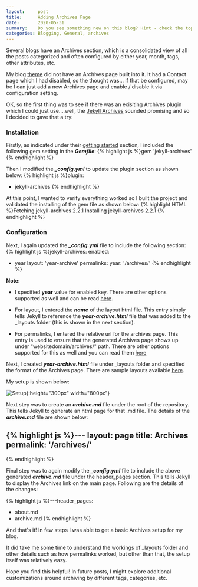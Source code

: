 ```yaml
---
layout:     post
title:      Adding Archives Page
date:       2020-05-31
summary:    Do you see something new on this blog? Hint - check the top right side menu. Yes... a new link for Archives and this post explores how I enabled that functionality for my blog.
categories: Blogging, General, archives
---
```


Several blogs have an Archives section, which is a consolidated view of all the posts categorized and often configured by either year, month, tags, other attributes, etc.

My blog [theme](https://jekyll-themes.com/mixyll/) did not have an Archives page built into it. It had a Contact page which I had disabled, so the thought was... if that be configured, may be I can just add a new Archives page and enable / disable it via configuration setting.

OK, so the first thing was to see if there was an exisiting Archives plugin which I could just use....well, the [Jekyll Archives](https://jekyll.github.io/jekyll-archives/) sounded promising and so I decided to gave that a try:

### Installation

Firstly, as indicated under their [getting started](https://jekyll.github.io/jekyll-archives/) section, I included the following gem setting in the ***Gemfile***:
{% highlight js %}gem 'jekyll-archives'
{% endhighlight %}

Then I modified the ***_config.yml*** to update the plugin section as shown below:
{% highlight js %}plugin:
- jekyll-archives
{% endhighlight %}

At this point, I wanted to verify everything worked so I built the project and validated the installing of the gem file as shown below:
{% highlight HTML %}Fetching jekyll-archives 2.2.1
Installing jekyll-archives 2.2.1
{% endhighlight %}

### Configuration

Next, I  again updated the ***_config.yml*** file to include the following section:
{% highlight js %}jekyll-archives:
  enabled:
  - year
  layout: 'year-archive'
  permalinks:
    year: '/archives/'
{% endhighlight %}

**Note:** 

- I specified **year** value for enabled key. There are other options supported as well and can be read [here](https://jekyll.github.io/jekyll-archives/configuration/#enabled-archives). 

- For layout, I entered the ***name*** of the layout html file. This entry simply tells Jekyll to reference the ***year-archive.html*** file that was added to the _layouts folder (this is shown in the next section). 

- For permalinks, I entered the relative url for the archives page. This entry is used to ensure that the generated Archives page shows up under "websitedomain/archives/" path. There are other options supported for this as well and you can read them [here](https://jekyll.github.io/jekyll-archives/configuration/#permalinks)

Next, I created ***year-archive.html*** file under _layouts folder and specified the format of the Archives page. There are sample layouts available [here](https://github.com/jekyll/jekyll-archives/blob/master/docs/layouts.md). 

My setup is shown below:

![Setup]({{site.url}}/images/Installing-archives-setup-1.png){:height="300px" width="800px"}

Next step was to create an ***archive.md*** file under the root of the repository. This tells Jekyll to generate an html page for that .md file. The details of the ***archive.md*** file are shown below:

{% highlight js %}---
layout: page
title: Archives
permalink: '/archives/'
---
{% endhighlight %}

Final step was to again modify the ***_config.yml*** file to include the above generated ***archive.md*** file under the header_pages section. This tells Jekyll to display the Archives link on the main page. Following are the details of the changes:

{% highlight js %}---header_pages:
 - about.md
 - archive.md
{% endhighlight %}

And that's it! In few steps I was able to get a basic Archives setup for my blog. 

It did take me some time to understand the workings of _layouts folder and other details such as how permalinks worked, but other than that, the setup itself was relatively easy. 

Hope you find this helpful! In future posts, I might explore additional customizations around archiving by different tags, categories, etc.


